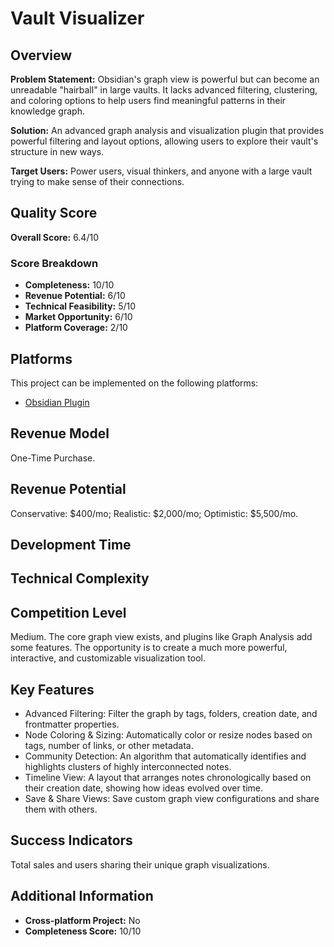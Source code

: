 # Vault Visualizer

## Overview
**Problem Statement:** Obsidian's graph view is powerful but can become an unreadable "hairball" in large vaults. It lacks advanced filtering, clustering, and coloring options to help users find meaningful patterns in their knowledge graph.

**Solution:** An advanced graph analysis and visualization plugin that provides powerful filtering and layout options, allowing users to explore their vault's structure in new ways.

**Target Users:** Power users, visual thinkers, and anyone with a large vault trying to make sense of their connections.

## Quality Score
**Overall Score:** 6.4/10

### Score Breakdown
- **Completeness:** 10/10
- **Revenue Potential:** 6/10
- **Technical Feasibility:** 5/10
- **Market Opportunity:** 6/10
- **Platform Coverage:** 2/10

## Platforms
This project can be implemented on the following platforms:
- [Obsidian Plugin](./platforms/obsidian-plugin/)

## Revenue Model
One-Time Purchase.

## Revenue Potential
Conservative: $400/mo; Realistic: $2,000/mo; Optimistic: $5,500/mo.

## Development Time


## Technical Complexity


## Competition Level
Medium. The core graph view exists, and plugins like Graph Analysis add some features. The opportunity is to create a much more powerful, interactive, and customizable visualization tool.

## Key Features
- Advanced Filtering: Filter the graph by tags, folders, creation date, and frontmatter properties.
- Node Coloring & Sizing: Automatically color or resize nodes based on tags, number of links, or other metadata.
- Community Detection: An algorithm that automatically identifies and highlights clusters of highly interconnected notes.
- Timeline View: A layout that arranges notes chronologically based on their creation date, showing how ideas evolved over time.
- Save & Share Views: Save custom graph view configurations and share them with others.

## Success Indicators
Total sales and users sharing their unique graph visualizations.

## Additional Information
- **Cross-platform Project:** No
- **Completeness Score:** 10/10
